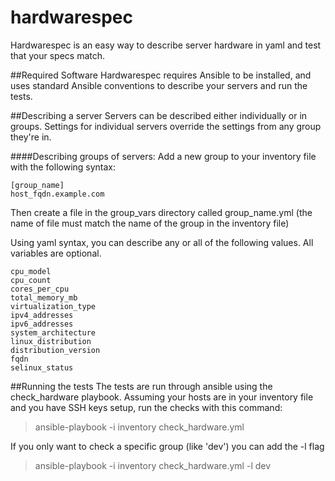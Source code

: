 # hardwarespec
Hardwarespec is an easy way to describe server hardware in yaml and test that your specs match.

##Required Software
Hardwarespec requires Ansible to be installed, and uses standard Ansible conventions to describe your servers and run the tests.

##Describing a server
Servers can be described either individually or in groups. Settings for individual servers override the settings from any group they're in.

####Describing groups of servers:
Add a new group to your inventory file with the following syntax:

```
[group_name]
host_fqdn.example.com
```

Then create a file in the group_vars directory called group_name.yml (the name of file must match the name of the group in the inventory file)

Using yaml syntax, you can describe any or all of the following values. All variables are optional.

```
cpu_model
cpu_count
cores_per_cpu
total_memory_mb
virtualization_type
ipv4_addresses
ipv6_addresses
system_architecture
linux_distribution
distribution_version
fqdn
selinux_status
```

##Running the tests
The tests are run through ansible using the check_hardware playbook. Assuming your hosts are in your inventory file and you have SSH keys setup, run the checks with this command:
> ansible-playbook -i inventory check_hardware.yml

If you only want to check a specific group (like 'dev') you can add the -l flag
> ansible-playbook -i inventory check_hardware.yml -l dev
